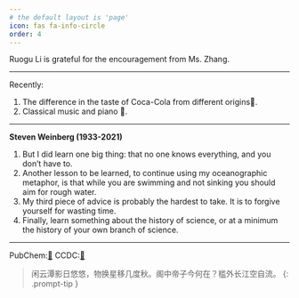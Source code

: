 ```yaml
---
# the default layout is 'page'
icon: fas fa-info-circle
order: 4
---
```


Ruogu Li is grateful for the encouragement from Ms. Zhang.

---

Recently:
1. The difference in the taste of Coca-Cola from different origins🥤.
2. Classical music and piano 🎹.

---
**Steven Weinberg (1933-2021)**
1. But I did learn one big thing: that no one knows everything, and you don’t have to.
2. Another lesson to be learned, to continue using my oceanographic metaphor, is that while you are swimming and not sinking you should aim for rough water.
3. My third piece of advice is probably the hardest to take. It is to forgive yourself for wasting time.
4. Finally, learn something about the history of science, or at a minimum the history of your own branch of science.

---
PubChem:[🔗](https://pubchem.ncbi.nlm.nih.gov/)
CCDC:[🔗]([CCDC](https://www.ccdc.cam.ac.uk/structures/))

> 闲云潭影日悠悠，物换星移几度秋。阁中帝子今何在？槛外长江空自流。
{: .prompt-tip }
